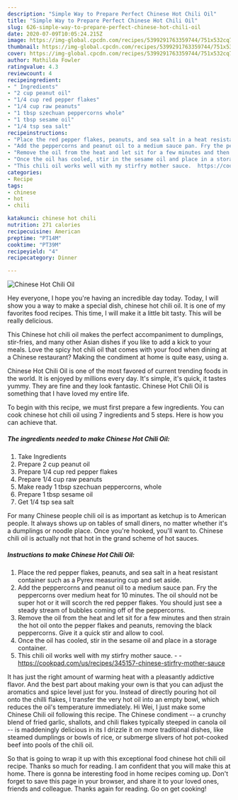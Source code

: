 ```yaml
---
description: "Simple Way to Prepare Perfect Chinese Hot Chili Oil"
title: "Simple Way to Prepare Perfect Chinese Hot Chili Oil"
slug: 626-simple-way-to-prepare-perfect-chinese-hot-chili-oil
date: 2020-07-09T10:05:24.215Z
image: https://img-global.cpcdn.com/recipes/5399291763359744/751x532cq70/chinese-hot-chili-oil-recipe-main-photo.jpg
thumbnail: https://img-global.cpcdn.com/recipes/5399291763359744/751x532cq70/chinese-hot-chili-oil-recipe-main-photo.jpg
cover: https://img-global.cpcdn.com/recipes/5399291763359744/751x532cq70/chinese-hot-chili-oil-recipe-main-photo.jpg
author: Mathilda Fowler
ratingvalue: 4.3
reviewcount: 4
recipeingredient:
- " Ingredients"
- "2 cup peanut oil"
- "1/4 cup red pepper flakes"
- "1/4 cup raw peanuts"
- "1 tbsp szechuan peppercorns whole"
- "1 tbsp sesame oil"
- "1/4 tsp sea salt"
recipeinstructions:
- "Place the red pepper flakes, peanuts, and sea salt in a heat resistant container such as a Pyrex measuring cup and set aside."
- "Add the peppercorns and peanut oil to a medium sauce pan. Fry the peppercorns over medium heat for 10 minutes. The oil should not be super hot or it will scorch the red pepper flakes. You should just see a steady stream of bubbles coming off of the peppercorns."
- "Remove the oil from the heat and let sit for a few minutes and then strain the hot oil onto the pepper flakes and peanuts, removing the black peppercorns. Give it a quick stir and allow to cool."
- "Once the oil has cooled, stir in the sesame oil and place in a storage container."
- "This chili oil works well with my stirfry mother sauce.  https://cookpad.com/us/recipes/345157-chinese-stirfry-mother-sauce"
categories:
- Recipe
tags:
- chinese
- hot
- chili

katakunci: chinese hot chili 
nutrition: 271 calories
recipecuisine: American
preptime: "PT14M"
cooktime: "PT39M"
recipeyield: "4"
recipecategory: Dinner

---
```



![Chinese Hot Chili Oil](https://img-global.cpcdn.com/recipes/5399291763359744/751x532cq70/chinese-hot-chili-oil-recipe-main-photo.jpg)

Hey everyone, I hope you're having an incredible day today. Today, I will show you a way to make a special dish, chinese hot chili oil. It is one of my favorites food recipes. This time, I will make it a little bit tasty. This will be really delicious.

This Chinese hot chili oil makes the perfect accompaniment to dumplings, stir-fries, and many other Asian dishes if you like to add a kick to your meals. Love the spicy hot chili oil that comes with your food when dining at a Chinese restaurant? Making the condiment at home is quite easy, using a.

Chinese Hot Chili Oil is one of the most favored of current trending foods in the world. It is enjoyed by millions every day. It's simple, it's quick, it tastes yummy. They are fine and they look fantastic. Chinese Hot Chili Oil is something that I have loved my entire life.


To begin with this recipe, we must first prepare a few ingredients. You can cook chinese hot chili oil using 7 ingredients and 5 steps. Here is how you can achieve that.

<!--inarticleads1-->

##### The ingredients needed to make Chinese Hot Chili Oil:

1. Take  Ingredients
1. Prepare 2 cup peanut oil
1. Prepare 1/4 cup red pepper flakes
1. Prepare 1/4 cup raw peanuts
1. Make ready 1 tbsp szechuan peppercorns, whole
1. Prepare 1 tbsp sesame oil
1. Get 1/4 tsp sea salt


For many Chinese people chili oil is as important as ketchup is to American people. It always shows up on tables of small diners, no matter whether it&#39;s a dumplings or noodle place. Once you&#39;re hooked, you&#39;ll want to. Chinese chili oil is actually not that hot in the grand scheme of hot sauces. 

<!--inarticleads2-->

##### Instructions to make Chinese Hot Chili Oil:

1. Place the red pepper flakes, peanuts, and sea salt in a heat resistant container such as a Pyrex measuring cup and set aside.
1. Add the peppercorns and peanut oil to a medium sauce pan. Fry the peppercorns over medium heat for 10 minutes. The oil should not be super hot or it will scorch the red pepper flakes. You should just see a steady stream of bubbles coming off of the peppercorns.
1. Remove the oil from the heat and let sit for a few minutes and then strain the hot oil onto the pepper flakes and peanuts, removing the black peppercorns. Give it a quick stir and allow to cool.
1. Once the oil has cooled, stir in the sesame oil and place in a storage container.
1. This chili oil works well with my stirfry mother sauce. -  - https://cookpad.com/us/recipes/345157-chinese-stirfry-mother-sauce


It has just the right amount of warming heat with a pleasantly addictive flavor. And the best part about making your own is that you can adjust the aromatics and spice level just for you. Instead of directly pouring hot oil onto the chilli flakes, I transfer the very hot oil into an empty bowl, which reduces the oil&#39;s temperature immediately. Hi Wei, I just make some Chinese Chili oil following this recipe. The Chinese condiment -- a crunchy blend of fried garlic, shallots, and chili flakes typically steeped in canola oil -- is maddeningly delicious in its I drizzle it on more traditional dishes, like steamed dumplings or bowls of rice, or submerge slivers of hot pot-cooked beef into pools of the chili oil. 

So that is going to wrap it up with this exceptional food chinese hot chili oil recipe. Thanks so much for reading. I am confident that you will make this at home. There is gonna be interesting food in home recipes coming up. Don't forget to save this page in your browser, and share it to your loved ones, friends and colleague. Thanks again for reading. Go on get cooking!

